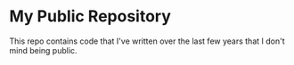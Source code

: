 # My Public Repository

This repo contains code that I've written over the last few years that I don't mind being public.
